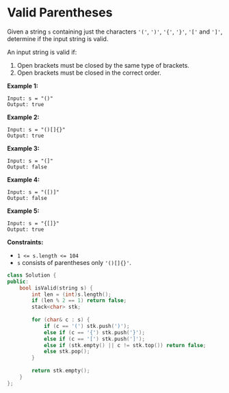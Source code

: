 # Valid Parentheses

Given a string `s` containing just the characters `'('`, `')'`, `'{'`, `'}'`, `'['` and `']'`, determine if the input string is valid.

An input string is valid if:

1. Open brackets must be closed by the same type of brackets.
2. Open brackets must be closed in the correct order.

 

**Example 1:**

```
Input: s = "()"
Output: true
```

**Example 2:**

```
Input: s = "()[]{}"
Output: true
```

**Example 3:**

```
Input: s = "(]"
Output: false
```

**Example 4:**

```
Input: s = "([)]"
Output: false
```

**Example 5:**

```
Input: s = "{[]}"
Output: true
```

 

**Constraints:**

- `1 <= s.length <= 104`
- `s` consists of parentheses only `'()[]{}'`.

```c++
class Solution {
public:
    bool isValid(string s) {
        int len = (int)s.length();
        if (len % 2 == 1) return false;
        stack<char> stk;
        
        for (char& c : s) {
            if (c == '(') stk.push(')');
            else if (c == '{') stk.push('}');
            else if (c == '[') stk.push(']');
            else if (stk.empty() || c != stk.top()) return false;
            else stk.pop();
        }
        
        return stk.empty();
    }
};
```

